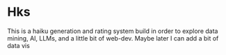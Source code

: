 # Hks
This is a haiku generation and rating system build in order to explore data mining, AI, LLMs, and a little bit of web-dev. Maybe later I can add a bit of data vis
